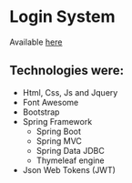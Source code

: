 # Login System

Available [here](https://pure-island-62767.herokuapp.com/login)

## Technologies were:
- Html, Css, Js and Jquery
- Font Awesome
- Bootstrap
- Spring Framework
    - Spring Boot
    - Spring MVC
    - Spring Data JDBC
    - Thymeleaf engine
- Json Web Tokens (JWT)
